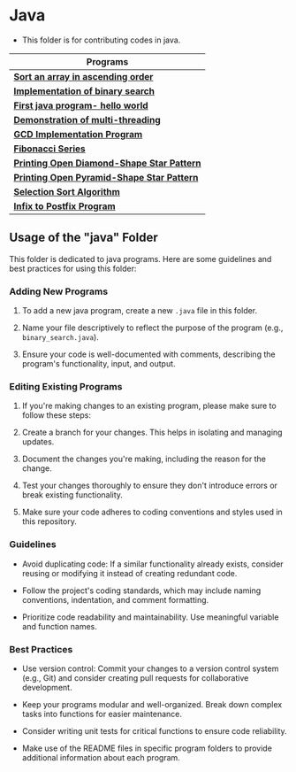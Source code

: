 
# Java

- This folder is for contributing codes in java.

| Programs                                                    |
| ---------------------------------------------------------- |
| **[Sort an array in ascending order](ascending.java)**    |
| **[Implementation of binary search](binary_search.java)** |
| **[First java program- hello world](Hello.java)**         |
| **[Demonstration of multi-threading](multithread.java)**    |
| **[GCD Implementation Program](gcd.java)**    |
| **[Fibonacci Series](fibonacci.java)**    |
| **[Printing Open Diamond-Shape Star Pattern](open_diamond_pattern.java)**    |
| **[Printing Open Pyramid-Shape Star Pattern](open_pyramid_pattern.java)**    |
| **[Selection Sort Algorithm](SelectionSort.java)**    |
| **[Infix to Postfix Program](InfixToPostfix.java)**    |




## Usage of the "java" Folder

This folder is dedicated to java programs. Here are some guidelines and best practices for using this folder:

### Adding New Programs

1. To add a new java program, create a new `.java` file in this folder.

2. Name your file descriptively to reflect the purpose of the program (e.g., `binary_search.java`).

3. Ensure your code is well-documented with comments, describing the program's functionality, input, and output.

### Editing Existing Programs

1. If you're making changes to an existing program, please make sure to follow these steps:

2. Create a branch for your changes. This helps in isolating and managing updates.

3. Document the changes you're making, including the reason for the change.

4. Test your changes thoroughly to ensure they don't introduce errors or break existing functionality.

5. Make sure your code adheres to coding conventions and styles used in this repository.

### Guidelines

- Avoid duplicating code: If a similar functionality already exists, consider reusing or modifying it instead of creating redundant code.

- Follow the project's coding standards, which may include naming conventions, indentation, and comment formatting.

- Prioritize code readability and maintainability. Use meaningful variable and function names.

### Best Practices

- Use version control: Commit your changes to a version control system (e.g., Git) and consider creating pull requests for collaborative development.

- Keep your programs modular and well-organized. Break down complex tasks into functions for easier maintenance.

- Consider writing unit tests for critical functions to ensure code reliability.

- Make use of the README files in specific program folders to provide additional information about each program.
